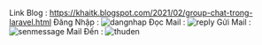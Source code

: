 Link Blog : https://khaitk.blogspot.com/2021/02/group-chat-trong-laravel.html
Đăng Nhập : 
![dangnhap](https://user-images.githubusercontent.com/66162813/107134274-21fe0700-6923-11eb-8eac-4207dbeb6f74.PNG)
Đọc Mail : 
![reply](https://user-images.githubusercontent.com/66162813/107134275-22969d80-6923-11eb-84d0-0dd8cabb8984.PNG)
Gửi Mail : 
![senmessage](https://user-images.githubusercontent.com/66162813/107134276-232f3400-6923-11eb-844e-10dbf8b159b7.PNG)
Mail Đến : 
![thuden](https://user-images.githubusercontent.com/66162813/107134277-23c7ca80-6923-11eb-9590-a86fb290dee6.PNG)
